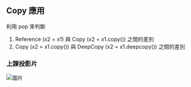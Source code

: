 ## Copy 應用

利用 pop 來判斷  
1. Reference (x2 = x1) 與 Copy (x2 = x1.copy()) 之間的差別  
2. Copy (x2 = x1.copy()) 與 DeepCopy (x2 = x1.deepcopy()) 之間的差別  

### 上課投影片
![圖片](https://github.com/chingyen06/Computer-Programming-1/blob/main/copy/img.png)
